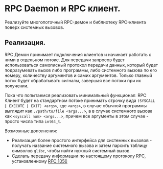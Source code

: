# RPC Daemon и RPC клиент.
Реализуйте многопоточный RPC-демон и библиотеку RPC-клиента поверх системных вызовов.

## Реализация.
RPC Демон принимает подключения клиентов и начинает работать с ними в отдельном потоке. Для передачи запросов будет использоваться самописный протокол передачи данных, который будет подразумевать вызов либо программы, либо системного вызова по его номеру, количеству аргументов и самих аргументов.
Только главный поток будет обрабатывать сигналы, завершая все потоки при их получении.

Пока что попытаемся реализовать минимальный функционал: RPC Клиент будет на стандартном потоке принимать строчку вида `(SYSCALL | EXECUTE | EXIT) <args>`, где `<args>`, в случае обычной программы выглядит как `./path/to/file <args...>`, а в случае системного вызова как `<syscall num> <args...>`, причем все аргументы в этом случае - просто числа типа `int64_t`.

Возможные дополнения:
* Реализация более простого интерфейса для системных вызовов - получать название системного вызова и затем парсить таблицу символов `glibc`, чтобы найти нужный системный вызов.
* Сделать передачу информации по настоящему протоколу RPC, установленному [RFC 1050](https://tools.ietf.org/html/rfc1050)
